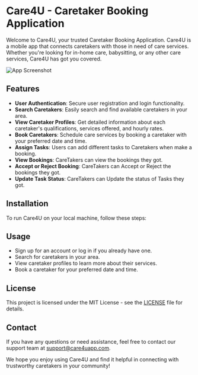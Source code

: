 # Care4U - Caretaker Booking Application

Welcome to Care4U, your trusted Caretaker Booking Application. Care4U is a mobile app that connects caretakers with those in need of care services. Whether you're looking for in-home care, babysitting, or any other care services, Care4U has got you covered.

![App Screenshot](screenshots/screenshot.png)

## Features

- **User Authentication**: Secure user registration and login functionality.
- **Search Caretakers**: Easily search and find available caretakers in your area.
- **View Caretaker Profiles**: Get detailed information about each caretaker's qualifications, services offered, and hourly rates.
- **Book Caretakers**: Schedule care services by booking a caretaker with your preferred date and time.
- **Assign Tasks**: Users can add different tasks to Caretakers when make a booking.
- **View Bookings**: CareTakers can view the bookings they got.
- **Accept or Reject Booking**: CareTakers can Accept or Reject the bookings they got.
- **Update Task Status**: CareTakers can Update the status of Tasks they got.

## Installation

To run Care4U on your local machine, follow these steps:

## Usage

- Sign up for an account or log in if you already have one.
- Search for caretakers in your area.
- View caretaker profiles to learn more about their services.
- Book a caretaker for your preferred date and time.

## License

This project is licensed under the MIT License - see the [LICENSE](LICENSE) file for details.

## Contact

If you have any questions or need assistance, feel free to contact our support team at [support@care4uapp.com](mailto:ravishkadulshan1@gmail.com).

We hope you enjoy using Care4U and find it helpful in connecting with trustworthy caretakers in your community!
